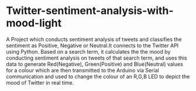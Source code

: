 # Twitter-sentiment-analysis-with-mood-light
A Project which conducts sentiment analysis of tweets and classifies the sentiment as Positive, Negative or Neutral.It connects to the Twitter API using Python.
Based on a search term, it calculates the the mood by conducting sentiment analysis on tweets of that search term, and uses this data to generate Red(Negative), Green(Positive) and Blue(Neutral) 
values for a colour which are then transmitted to the Arduino via Serial communication and used to change the colour of an R,G,B LED to depict the mood of Twitter in real time.
